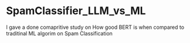 # SpamClassifier_LLM_vs_ML
I gave a done comapritive study on How good BERT is when compared to traditinal ML algorim on Spam Classification
